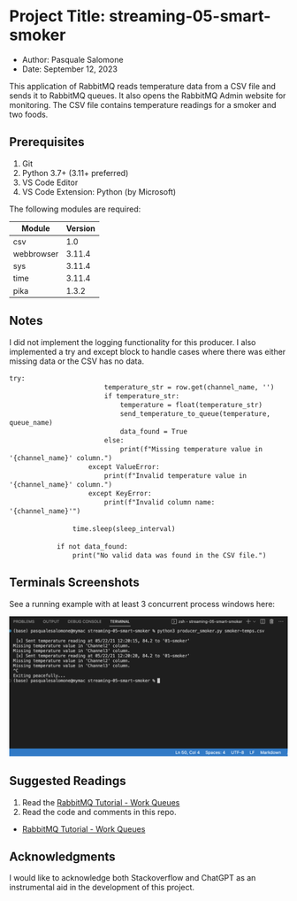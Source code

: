 # Project Title: streaming-05-smart-smoker
- Author: Pasquale Salomone
- Date: September 12, 2023

This application of RabbitMQ reads temperature data from a CSV file and sends it to RabbitMQ queues. It also opens the RabbitMQ Admin website for monitoring.
The CSV file contains temperature readings for a smoker and two foods.

## Prerequisites

1. Git
1. Python 3.7+ (3.11+ preferred)
1. VS Code Editor
1. VS Code Extension: Python (by Microsoft)

The following modules are required: 


| Module          | Version  |
|-----------------|----------|
| csv             | 1.0      |
| webbrowser      | 3.11.4   |
| sys             | 3.11.4   |
| time            | 3.11.4   |
| pika            | 1.3.2    |


## Notes

I did not implement the logging functionality for this producer. I also implemented a try and except block to handle cases where there was either missing data or the CSV has no data.
```
try:
                        temperature_str = row.get(channel_name, '')
                        if temperature_str:
                            temperature = float(temperature_str)
                            send_temperature_to_queue(temperature, queue_name)
                            data_found = True
                        else:
                            print(f"Missing temperature value in '{channel_name}' column.")
                    except ValueError:
                        print(f"Invalid temperature value in '{channel_name}' column.")
                    except KeyError:
                        print(f"Invalid column name: '{channel_name}'")

                time.sleep(sleep_interval)
            
            if not data_found:
                print("No valid data was found in the CSV file.")
```

## Terminals Screenshots

See a running example with at least 3 concurrent process windows here:

![Terminal Screenshot](screenshot.png)



## Suggested Readings

1. Read the [RabbitMQ Tutorial - Work Queues](https://www.rabbitmq.com/tutorials/tutorial-two-python.html)
1. Read the code and comments in this repo.


- [RabbitMQ Tutorial - Work Queues](https://www.rabbitmq.com/tutorials/tutorial-two-python.html)


## Acknowledgments

I would like to acknowledge both Stackoverflow and ChatGPT as an instrumental aid in the development of this project.
